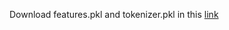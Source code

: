 Download features.pkl and tokenizer.pkl in this [link](https://drive.google.com/drive/folders/15hO96at5puHdsiXavQM2TGaRMXj1ncVh?usp=sharing)
